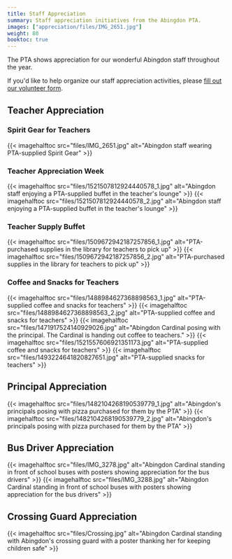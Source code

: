 ```yaml
---
title: Staff Appreciation
summary: Staff appreciation initiatives from the Abingdon PTA.
images: ["appreciation/files/IMG_2651.jpg"]
weight: 80
booktoc: true
---
```


The PTA shows appreciation for our wonderful Abingdon staff throughout the year.

If you'd like to help organize our staff appreciation activities, please [fill out our volunteer form](https://docs.google.com/forms/d/e/1FAIpQLSf50HFDkNfDxP5VfE2LzsxKbUPZdmRGQTeNEUhXkU_qLCLWZQ/viewform?usp=sf_link).

## Teacher Appreciation

### Spirit Gear for Teachers
{{< imagehalftoc src="files/IMG_2651.jpg" alt="Abingdon staff wearing PTA-supplied Spirit Gear" >}}

### Teacher Appreciation Week
{{< imagehalftoc src="files/1521507812924440578_1.jpg" alt="Abingdon staff enjoying a PTA-supplied buffet in the teacher's lounge" >}}
{{< imagehalftoc src="files/1521507812924440578_2.jpg" alt="Abingdon staff enjoying a PTA-supplied buffet in the teacher's lounge" >}}

### Teacher Supply Buffet

{{< imagehalftoc src="files/1509672942187257856_1.jpg" alt="PTA-purchased supplies in the library for teachers to pick up" >}}
{{< imagehalftoc src="files/1509672942187257856_2.jpg" alt="PTA-purchased supplies in the library for teachers to pick up" >}}

### Coffee and Snacks for Teachers

{{< imagehalftoc src="files/1488984627368898563_1.jpg" alt="PTA-supplied coffee and snacks for teachers" >}}
{{< imagehalftoc src="files/1488984627368898563_2.jpg" alt="PTA-supplied coffee and snacks for teachers" >}}
{{< imagehalftoc src="files/1471917524140929026.jpg" alt="Abingdon Cardinal posing with the principal. The Cardinal is handing out coffee to teachers." >}}
{{< imagehalftoc src="files/1521557606921351173.jpg" alt="PTA-supplied coffee and snacks for teachers" >}}
{{< imagehalftoc src="files/1493224641820827651.jpg" alt="PTA-supplied snacks for teachers" >}}

## Principal Appreciation

{{< imagehalftoc src="files/1482104268190539779_1.jpg" alt="Abingdon's principals posing with pizza purchased for them by the PTA" >}}
{{< imagehalftoc src="files/1482104268190539779_2.jpg" alt="Abingdon's principals posing with pizza purchased for them by the PTA" >}}

## Bus Driver Appreciation

{{< imagehalftoc src="files/IMG_3278.jpg" alt="Abingdon Cardinal standing in front of school buses with posters showing appreciation for the bus drivers" >}}
{{< imagehalftoc src="files/IMG_3288.jpg" alt="Abingdon Cardinal standing in front of school buses with posters showing appreciation for the bus drivers" >}}

## Crossing Guard Appreciation

{{< imagehalftoc src="files/Crossing.jpg" alt="Abingdon Cardinal standing with Abingdon's crossing guard with a poster thanking her for keeping children safe" >}}